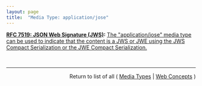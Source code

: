 ```yaml
---
layout: page
title:  "Media Type: application/jose"
---
```


**[RFC 7519: JSON Web Signature (JWS)](/specs/IETF/RFC/7519 "JSON Web Signature (JWS) represents content secured with digital signatures or Message Authentication Codes (MACs) using JSON-based data structures. Cryptographic algorithms and identifiers for use with this specification are described in the separate JSON Web Algorithms (JWA) specification and an IANA registry defined by that specification. Related encryption capabilities are described in the separate JSON Web Encryption (JWE) specification."):** [The "application/jose" media type can be used to indicate that the content is a JWS or JWE using the JWS Compact Serialization or the JWE Compact Serialization.](http://tools.ietf.org/html/rfc7515#section-9.2 "Read documentation for Media Type &#34;application/jose&#34;")

<br/>
<hr/>

<p style="text-align: right">Return to list of all ( <a href="../media-types">Media Types</a> | <a href="../">Web Concepts</a> )</p>